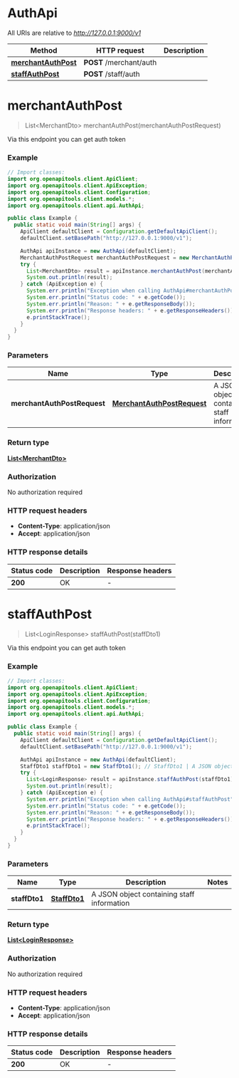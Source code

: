 # AuthApi

All URIs are relative to *http://127.0.0.1:9000/v1*

| Method | HTTP request | Description |
|------------- | ------------- | -------------|
| [**merchantAuthPost**](AuthApi.md#merchantAuthPost) | **POST** /merchant/auth |  |
| [**staffAuthPost**](AuthApi.md#staffAuthPost) | **POST** /staff/auth |  |


<a name="merchantAuthPost"></a>
# **merchantAuthPost**
> List&lt;MerchantDto&gt; merchantAuthPost(merchantAuthPostRequest)



Via this endpoint you can get auth token

### Example
```java
// Import classes:
import org.openapitools.client.ApiClient;
import org.openapitools.client.ApiException;
import org.openapitools.client.Configuration;
import org.openapitools.client.models.*;
import org.openapitools.client.api.AuthApi;

public class Example {
  public static void main(String[] args) {
    ApiClient defaultClient = Configuration.getDefaultApiClient();
    defaultClient.setBasePath("http://127.0.0.1:9000/v1");

    AuthApi apiInstance = new AuthApi(defaultClient);
    MerchantAuthPostRequest merchantAuthPostRequest = new MerchantAuthPostRequest(); // MerchantAuthPostRequest | A JSON object containing staff information
    try {
      List<MerchantDto> result = apiInstance.merchantAuthPost(merchantAuthPostRequest);
      System.out.println(result);
    } catch (ApiException e) {
      System.err.println("Exception when calling AuthApi#merchantAuthPost");
      System.err.println("Status code: " + e.getCode());
      System.err.println("Reason: " + e.getResponseBody());
      System.err.println("Response headers: " + e.getResponseHeaders());
      e.printStackTrace();
    }
  }
}
```

### Parameters

| Name | Type | Description  | Notes |
|------------- | ------------- | ------------- | -------------|
| **merchantAuthPostRequest** | [**MerchantAuthPostRequest**](MerchantAuthPostRequest.md)| A JSON object containing staff information | |

### Return type

[**List&lt;MerchantDto&gt;**](MerchantDto.md)

### Authorization

No authorization required

### HTTP request headers

 - **Content-Type**: application/json
 - **Accept**: application/json

### HTTP response details
| Status code | Description | Response headers |
|-------------|-------------|------------------|
| **200** | OK |  -  |

<a name="staffAuthPost"></a>
# **staffAuthPost**
> List&lt;LoginResponse&gt; staffAuthPost(staffDto1)



Via this endpoint you can get auth token

### Example
```java
// Import classes:
import org.openapitools.client.ApiClient;
import org.openapitools.client.ApiException;
import org.openapitools.client.Configuration;
import org.openapitools.client.models.*;
import org.openapitools.client.api.AuthApi;

public class Example {
  public static void main(String[] args) {
    ApiClient defaultClient = Configuration.getDefaultApiClient();
    defaultClient.setBasePath("http://127.0.0.1:9000/v1");

    AuthApi apiInstance = new AuthApi(defaultClient);
    StaffDto1 staffDto1 = new StaffDto1(); // StaffDto1 | A JSON object containing staff information
    try {
      List<LoginResponse> result = apiInstance.staffAuthPost(staffDto1);
      System.out.println(result);
    } catch (ApiException e) {
      System.err.println("Exception when calling AuthApi#staffAuthPost");
      System.err.println("Status code: " + e.getCode());
      System.err.println("Reason: " + e.getResponseBody());
      System.err.println("Response headers: " + e.getResponseHeaders());
      e.printStackTrace();
    }
  }
}
```

### Parameters

| Name | Type | Description  | Notes |
|------------- | ------------- | ------------- | -------------|
| **staffDto1** | [**StaffDto1**](StaffDto1.md)| A JSON object containing staff information | |

### Return type

[**List&lt;LoginResponse&gt;**](LoginResponse.md)

### Authorization

No authorization required

### HTTP request headers

 - **Content-Type**: application/json
 - **Accept**: application/json

### HTTP response details
| Status code | Description | Response headers |
|-------------|-------------|------------------|
| **200** | OK |  -  |

